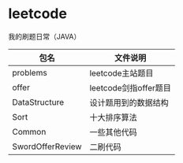 # leetcode

我的刷题日常（JAVA）





包名             |        文件说明
|  ----         | ----                      |
|problems        |     leetcode主站题目         |
|offer           |     leetcode剑指offer题目|
|DataStructure   |     设计题用到的数据结构|
|Sort|十大排序算法|
|Common|一些其他代码|
|SwordOfferReview|二刷代码|
